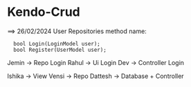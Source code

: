 # Kendo-Crud


==> 26/02/2024
User Repositories method name:

      bool Login(LoginModel user);
      bool Register(UserModel user);

Jemin -> Repo Login
Rahul -> Ui Login
Dev -> Controller Login

Ishika -> View
Vensi -> Repo
Dattesh -> Database + Controller

